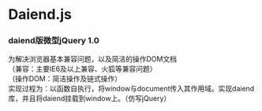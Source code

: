 # Daiend.js
### daiend版微型jQuery 1.0

为解决浏览器基本兼容问题，以及简洁的操作DOM文档  
（兼容：主要IE6及以上兼容、火狐等兼容问题）  
（操作DOM：简洁操作及链式操作）  
实现过程为：以函数自执行，将window与document传入其作用域。实现daiend库，并且将daiend挂载到window上。（仿写jQuery）
